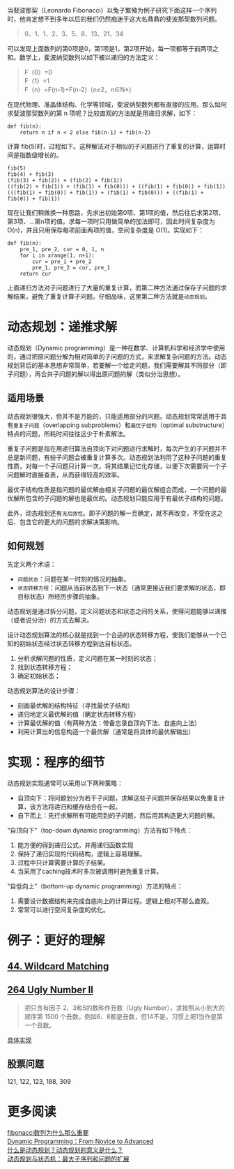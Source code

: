 当斐波那契（Leonardo Fibonacci）以兔子繁殖为例子研究下面这样一个序列时，他肯定想不到多年以后的我们仍然痴迷于这大名鼎鼎的斐波那契数列问题。

> 0、1、1、2、3、5、8、13、21、34

可以发现上面数列的第0项是0，第1项是1，第2项开始，每一项都等于前两项之和。数学上，斐波纳契数列以如下被以递归的方法定义：

> F（0）=0  
> F（1）=1  
> F（n）=F(n-1)+F(n-2)（n≥2，n∈N*）  

在现代物理、准晶体结构、化学等领域，斐波纳契数列都有直接的应用。那么如何求斐波那契数列的第 n 项呢？比较直观的方法就是用递归求解，如下：

    def fib(n):
        return n if n < 2 else fib(n-1) + fib(n-2)

计算 fib(5)时，过程如下。这种解法对于相似的子问题进行了重复的计算，运算时间是指数级增长的。

    fib(5)
    fib(4) + fib(3)
    (fib(3) + fib(2)) + (fib(2) + fib(1))
    ((fib(2) + fib(1)) + (fib(1) + fib(0))) + ((fib(1) + fib(0)) + fib(1))
    (((fib(1) + fib(0)) + fib(1)) + (fib(1) + fib(0))) + ((fib(1) + fib(0)) + fib(1))

现在让我们稍微换一种思路，先求出初始第0项、第1项的值，然后往后求第2项、第3项、...第n项的值。求每一项时只用做简单的加法即可，因此时间复杂度为 O(n)，并且只用保存每项前面两项的值，空间复杂度是 O(1)。实现如下：

    def fib(n):
        pre_1, pre_2, cur = 0, 1, n
        for i in xrange(1, n+1):
            cur = pre_1 + pre_2
            pre_1, pre_2 = cur, pre_1
        return cur

上面递归方法对子问题进行了大量的重复计算，而第二种方法通过保存子问题的求解结果，避免了重复计算子问题。仔细品味，这里第二种方法就是`动态规划`。

# 动态规划：递推求解

动态规划（Dynamic programming）是一种在数学、计算机科学和经济学中使用的，通过把原问题分解为相对简单的子问题的方式，来求解复杂问题的方法。动态规划背后的基本思想非常简单，若要解一个给定问题，我们需要解其不同部分（即子问题），再合并子问题的解以得出原问题的解（类似分治思想）。

## 适用场景

动态规划很强大，但并不是万能的，只能适用部分的问题。动态规划常常适用于具有`重复子问题`（overlapping subproblems）和`最优子结构`（optimal substructure）特点的问题，所耗时间往往远少于朴素解法。

重复子问题是指在用递归算法自顶向下对问题进行求解时，每次产生的子问题并不总是新问题，有些子问题会被重复计算多次。动态规划法利用了这种子问题的重复性质，对每一个子问题只计算一次，将其结果记忆化存储，以便下次需要同一个子问题解时直接查表，从而获得较高的效率。

最优子结构性质是指问题的最优解由相关子问题的最优解组合而成，一个问题的最优解所包含的子问题的解也是最优的。动态规划只能应用于有最优子结构的问题。

此外，动态规划还有`无后效性`。即子问题的解一旦确定，就不再改变，不受在这之后、包含它的更大的问题的求解决策影响。

## 如何规划

先定义两个术语：

* `问题状态`：问题在某一时刻的情况的抽象。
* `状态转移方程`：问题从当前状态到下一状态（通常更接近我们要求解的状态，即目标状态）所经历步骤的抽象。

动态规划是通过拆分问题，定义问题状态和状态之间的关系，使得问题能够以递推（或者说分治）的方式去解决。

设计动态规划算法的核心就是找到一个合适的状态转移方程，使我们能够从一个已知的初始状态经过状态转移方程到达目标状态。
1. 分析求解问题的性质，定义问题在某一时刻的状态；2. 找到状态转移方程；
3. 确定初始状态；动态规划算法的设计步骤：

* 刻画最优解的结构特征（寻找最优子结构）
* 递归地定义最优解的值（确定状态转移方程）
* 计算最优解的值（有两种方法：带备忘录自顶向下法、自底向上法）
* 利用计算出的信息构造一个最优解（通常是将具体的最优解输出）


# 实现：程序的细节

动态规划实现通常可以采用以下两种策略：

* 自顶向下：将问题划分为若干子问题，求解这些子问题并保存结果以免重复计算，该方法将递归和缓存结合在一起。
* 自下而上：先行求解所有可能用到的子问题，然后用其构造更大问题的解。

“自顶向下”（top-down dynamic programming）方法有如下特点：

1. 能方便的得到递归公式，并用递归函数实现 
2. 保持了递归实现的代码结构，逻辑上容易理解。
3. 过程中只计算需要计算的子结果。
4. 当采用了caching技术时多次被调用时避免重复计算。

“自低向上”（bottom-up dynamic programming）方法的特点：

1. 需要设计数据结构来完成自底向上的计算过程。逻辑上相对不那么直观。 
2. 常常可以进行空间复杂度的优化。



# 例子：更好的理解

## [44. Wildcard Matching](https://leetcode.com/problems/wildcard-matching/)

## [264 Ugly Number II](https://leetcode.com/problems/ugly-number-ii/)

> 把只含有因子 2、3和5的数称作丑数（Ugly Number），求按照从小到大的顺序第 1500 个丑数。例如6、8都是丑数，但14不是。习惯上把1当作是第一个丑数。


[具体实现](https://github.com/xuelangZF/LeetCode/blob/master/DynamicProgramming/264_UglyNumberII.py)

## 股票问题

121, 122, 123, 188, 309	


# 更多阅读
[fibonacci数列为什么那么重要](https://www.zhihu.com/question/28062458)   
[Dynamic Programming：From Novice to Advanced](https://www.topcoder.com/community/data-science/data-science-tutorials/dynamic-programming-from-novice-to-advanced/)  
[什么是动态规划？动态规划的意义是什么？](https://www.zhihu.com/question/23995189/answer/35429905)   
[动态规划与状态机：最大子序列和问题的扩展](http://liam0205.me/2016/05/13/dynamic-programming-and-state-machine/)  


